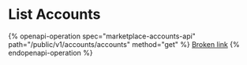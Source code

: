 # List Accounts

{% openapi-operation spec="marketplace-accounts-api" path="/public/v1/accounts/accounts" method="get" %}
[Broken link](broken-reference)
{% endopenapi-operation %}
